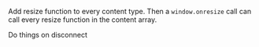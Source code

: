 Add resize function to every content type. Then a `window.onresize` call can call every resize function in the content array.

Do things on disconnect 
